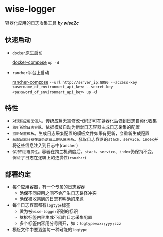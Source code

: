 # wise-logger 
容器化应用的日志收集工具
***by wise2c***

## 快速启动

* `docker`原生启动

    [docker-compose](https://github.com/docker/compose/releases/tag/1.8.0) `up -d`

* `rancher`平台上启动

    [rancher-compose](https://github.com/rancher/rancher-compose/releases/tag/v0.9.2) `--url http://server_ip:8080 --access-key <username_of_environment_api_key> --secret-key <password_of_environment_api_key> up` -d

## 特性

* `对现有应用无侵入`。传统应用无需修改代码即可在容器化后做到日志自动化收集
* `监听新增日志容器`。依据模板自动为新增日志容器生成日志采集的配置
* `监听配置模板`。生成日志采集配置的模板文件如果有更新，会重新生成配置
* `获取日志容器在业务逻辑上的从属关系`。获取日志容器的`stack`、`service`、`index`并将这些信息注入到日志中(`rancher`)
* `保持日志连贯性`。容器在跨主机调度后，`stack`、`service`、`index`仍保持不变，保证了日志在逻辑上的连贯性(`rancher`)

## 部署约定

* 每个应用容器，有一个专属的日志容器
    * 确保不同应用之间不会产生日志路径冲突
    * 确保被收集到的日志有明确的来源
* 每个日志容器都有`logtype`标签
    * 做为被`wise-logger`识别的标识
    * 依据标签内容生成不同的日志采集配置
    * 多个标签内容用分号隔开，如：`logtype=xxx;yyy;zzz`
* 模板文件中要涵盖每一种可能的`logtype`